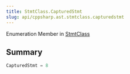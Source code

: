 ```yaml
---
title: StmtClass.CapturedStmt
slug: api/cppsharp.ast.stmtclass.capturedstmt
---
```

Enumeration Member in [StmtClass](/api/cppsharp/ast/stmtclass)

## Summary



```csharp
CapturedStmt = 8
```

